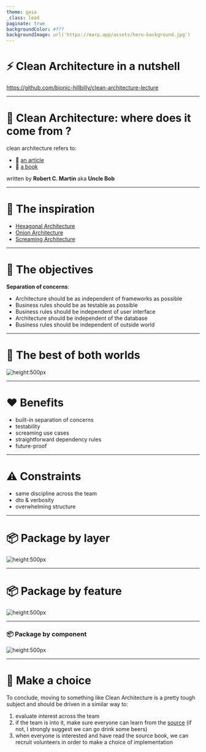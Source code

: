 ```yaml
---
theme: gaia
_class: lead
paginate: true
backgroundColor: #fff
backgroundImage: url('https://marp.app/assets/hero-background.jpg')
---
```


# ⚡ Clean Architecture in a nutshell

https://github.com/bionic-hillbilly/clean-architecture-lecture

---

# 📝 Clean Architecture: where does it come from ?

clean architecture refers to:

* 📝 [an article](https://blog.cleancoder.com/uncle-bob/2012/08/13/the-clean-architecture.html)
* 📖 [a book](https://www.amazon.fr/Clean-Architecture-Craftsmans-Software-Structure/dp/0134494164)

written by **Robert C. Martin** aka **Uncle Bob**

---

# 🧠 The inspiration

* [Hexagonal Architecture](https://en.wikipedia.org/wiki/Hexagonal_architecture_(software))
* [Onion Architecture](https://jeffreypalermo.com/2008/07/the-onion-architecture-part-1/)
* [Screaming Architecture](https://blog.cleancoder.com/uncle-bob/2011/09/30/Screaming-Architecture.html)

---

# 🎯 The objectives

**Separation of concerns**:

* Architecture should be as independent of frameworks as possible
* Business rules should be as testable as possible
* Business rules should be independent of user interface
* Architecture should be independent of the database
* Business rules should be independent of outside world

---

# 🎉 The best of both worlds

![height:500px](https://blog.cleancoder.com/uncle-bob/images/2012-08-13-the-clean-architecture/CleanArchitecture.jpg)

---

# ❤️ Benefits

* built-in separation of concerns
* testability
* screaming use cases
* straightforward dependency rules
* future-proof

---

# ⚠️ Constraints

* same discipline across the team
* dto & verbosity
* overwhelming structure

---

# 📦 Package by layer

![height:500px](../images/package-by-layer.png)

---

# 📦 Package by feature

![height:500px](../images/package-by-feature.png)

---

### 📦 Package by component

![height:500px](../images/package-by-component.png)

---

# 🚀 Make a choice

To conclude, moving to something like Clean Architecture is a pretty tough subject and should be driven in a similar way to:

1. evaluate interest across the team
1. if the team is into it, make sure everyone can learn from the [source](https://www.amazon.fr/Clean-Architecture-Craftsmans-Software-Structure/dp/0134494164) (if not, I strongly suggest we can go drink some beers)
1. when everyone is interested and have read the source book, we can recruit volunteers in order to make a choice of implementation
